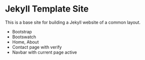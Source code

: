 Jekyll Template Site
====================

This is a base site for building a Jekyll website of a common layout.

* Bootstrap
* Bootswatch
* Home, About
* Contact page with verify
* Navbar with current page active

